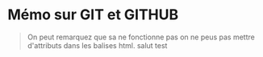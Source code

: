 Mémo sur GIT et GITHUB
======================
> On peut remarquez que sa ne fonctionne pas on ne peus pas mettre d'attributs dans les balises html.
>salut test